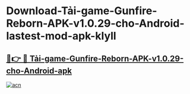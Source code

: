 # Download-Tải-game-Gunfire-Reborn-APK-v1.0.29-cho-Android-lastest-mod-apk-klyll

<h2><a href="https://apkcomod.com?title=Tải-game-Gunfire-Reborn-APK-v1.0.29-cho-Android">🔗👉 🔴 Tải-game-Gunfire-Reborn-APK-v1.0.29-cho-Android-apk </a></h2>

[![acn](https://github.com/user-attachments/assets/0f9c940e-d8b0-45ae-aac7-cd30a18b3e1c)](https://apkcomod.com?title=Tải-game-Gunfire-Reborn-APK-v1.0.29-cho-Android)

